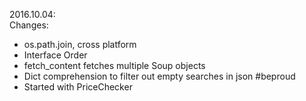 2016.10.04:  
Changes:
- os.path.join, cross platform
- Interface Order
- fetch_content fetches multiple Soup objects
- Dict comprehension to filter out empty searches in json #beproud
- Started with PriceChecker

